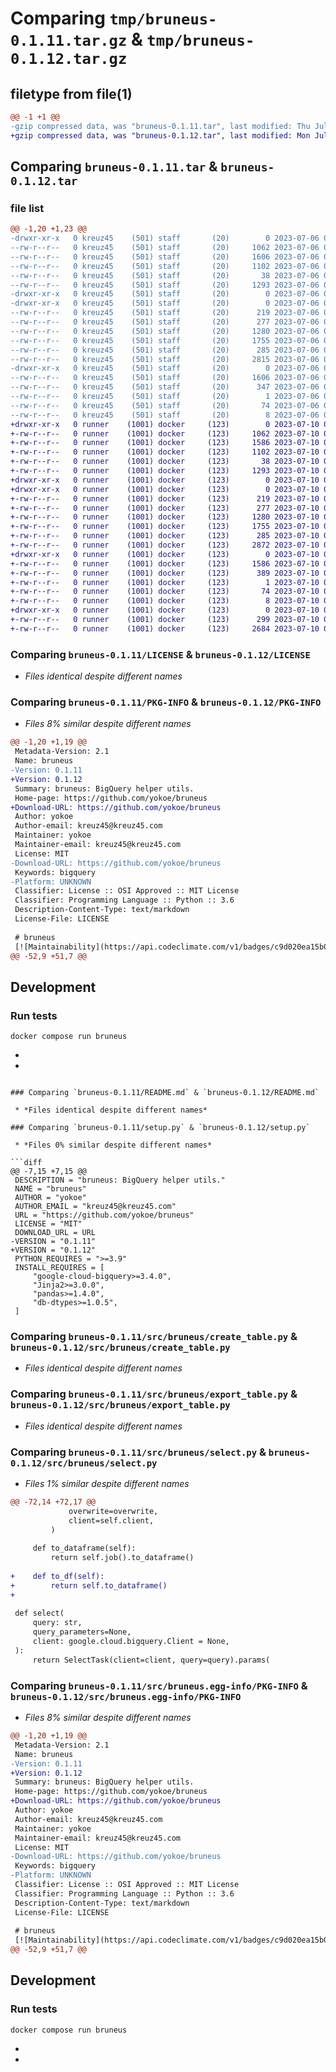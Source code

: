# Comparing `tmp/bruneus-0.1.11.tar.gz` & `tmp/bruneus-0.1.12.tar.gz`

## filetype from file(1)

```diff
@@ -1 +1 @@
-gzip compressed data, was "bruneus-0.1.11.tar", last modified: Thu Jul  6 01:54:38 2023, max compression
+gzip compressed data, was "bruneus-0.1.12.tar", last modified: Mon Jul 10 04:46:47 2023, max compression
```

## Comparing `bruneus-0.1.11.tar` & `bruneus-0.1.12.tar`

### file list

```diff
@@ -1,20 +1,23 @@
-drwxr-xr-x   0 kreuz45    (501) staff       (20)        0 2023-07-06 01:54:38.170019 bruneus-0.1.11/
--rw-r--r--   0 kreuz45    (501) staff       (20)     1062 2023-07-06 01:40:31.000000 bruneus-0.1.11/LICENSE
--rw-r--r--   0 kreuz45    (501) staff       (20)     1606 2023-07-06 01:54:38.169889 bruneus-0.1.11/PKG-INFO
--rw-r--r--   0 kreuz45    (501) staff       (20)     1102 2023-07-06 01:52:29.000000 bruneus-0.1.11/README.md
--rw-r--r--   0 kreuz45    (501) staff       (20)       38 2023-07-06 01:54:38.170053 bruneus-0.1.11/setup.cfg
--rw-r--r--   0 kreuz45    (501) staff       (20)     1293 2023-07-06 01:41:43.000000 bruneus-0.1.11/setup.py
-drwxr-xr-x   0 kreuz45    (501) staff       (20)        0 2023-07-06 01:54:38.166778 bruneus-0.1.11/src/
-drwxr-xr-x   0 kreuz45    (501) staff       (20)        0 2023-07-06 01:54:38.168771 bruneus-0.1.11/src/bruneus/
--rw-r--r--   0 kreuz45    (501) staff       (20)      219 2023-07-06 01:40:31.000000 bruneus-0.1.11/src/bruneus/__init__.py
--rw-r--r--   0 kreuz45    (501) staff       (20)      277 2023-07-06 01:44:02.000000 bruneus-0.1.11/src/bruneus/bruneus.py
--rw-r--r--   0 kreuz45    (501) staff       (20)     1280 2023-07-06 01:44:21.000000 bruneus-0.1.11/src/bruneus/create_table.py
--rw-r--r--   0 kreuz45    (501) staff       (20)     1755 2023-07-06 01:40:31.000000 bruneus-0.1.11/src/bruneus/export_table.py
--rw-r--r--   0 kreuz45    (501) staff       (20)      285 2023-07-06 01:40:31.000000 bruneus-0.1.11/src/bruneus/naming.py
--rw-r--r--   0 kreuz45    (501) staff       (20)     2815 2023-07-06 01:40:31.000000 bruneus-0.1.11/src/bruneus/select.py
-drwxr-xr-x   0 kreuz45    (501) staff       (20)        0 2023-07-06 01:54:38.169685 bruneus-0.1.11/src/bruneus.egg-info/
--rw-r--r--   0 kreuz45    (501) staff       (20)     1606 2023-07-06 01:54:38.000000 bruneus-0.1.11/src/bruneus.egg-info/PKG-INFO
--rw-r--r--   0 kreuz45    (501) staff       (20)      347 2023-07-06 01:54:38.000000 bruneus-0.1.11/src/bruneus.egg-info/SOURCES.txt
--rw-r--r--   0 kreuz45    (501) staff       (20)        1 2023-07-06 01:54:38.000000 bruneus-0.1.11/src/bruneus.egg-info/dependency_links.txt
--rw-r--r--   0 kreuz45    (501) staff       (20)       74 2023-07-06 01:54:38.000000 bruneus-0.1.11/src/bruneus.egg-info/requires.txt
--rw-r--r--   0 kreuz45    (501) staff       (20)        8 2023-07-06 01:54:38.000000 bruneus-0.1.11/src/bruneus.egg-info/top_level.txt
+drwxr-xr-x   0 runner    (1001) docker     (123)        0 2023-07-10 04:46:47.787945 bruneus-0.1.12/
+-rw-r--r--   0 runner    (1001) docker     (123)     1062 2023-07-10 04:46:38.000000 bruneus-0.1.12/LICENSE
+-rw-r--r--   0 runner    (1001) docker     (123)     1586 2023-07-10 04:46:47.787945 bruneus-0.1.12/PKG-INFO
+-rw-r--r--   0 runner    (1001) docker     (123)     1102 2023-07-10 04:46:38.000000 bruneus-0.1.12/README.md
+-rw-r--r--   0 runner    (1001) docker     (123)       38 2023-07-10 04:46:47.787945 bruneus-0.1.12/setup.cfg
+-rw-r--r--   0 runner    (1001) docker     (123)     1293 2023-07-10 04:46:38.000000 bruneus-0.1.12/setup.py
+drwxr-xr-x   0 runner    (1001) docker     (123)        0 2023-07-10 04:46:47.783945 bruneus-0.1.12/src/
+drwxr-xr-x   0 runner    (1001) docker     (123)        0 2023-07-10 04:46:47.783945 bruneus-0.1.12/src/bruneus/
+-rw-r--r--   0 runner    (1001) docker     (123)      219 2023-07-10 04:46:38.000000 bruneus-0.1.12/src/bruneus/__init__.py
+-rw-r--r--   0 runner    (1001) docker     (123)      277 2023-07-10 04:46:38.000000 bruneus-0.1.12/src/bruneus/bruneus.py
+-rw-r--r--   0 runner    (1001) docker     (123)     1280 2023-07-10 04:46:38.000000 bruneus-0.1.12/src/bruneus/create_table.py
+-rw-r--r--   0 runner    (1001) docker     (123)     1755 2023-07-10 04:46:38.000000 bruneus-0.1.12/src/bruneus/export_table.py
+-rw-r--r--   0 runner    (1001) docker     (123)      285 2023-07-10 04:46:38.000000 bruneus-0.1.12/src/bruneus/naming.py
+-rw-r--r--   0 runner    (1001) docker     (123)     2872 2023-07-10 04:46:38.000000 bruneus-0.1.12/src/bruneus/select.py
+drwxr-xr-x   0 runner    (1001) docker     (123)        0 2023-07-10 04:46:47.783945 bruneus-0.1.12/src/bruneus.egg-info/
+-rw-r--r--   0 runner    (1001) docker     (123)     1586 2023-07-10 04:46:47.000000 bruneus-0.1.12/src/bruneus.egg-info/PKG-INFO
+-rw-r--r--   0 runner    (1001) docker     (123)      389 2023-07-10 04:46:47.000000 bruneus-0.1.12/src/bruneus.egg-info/SOURCES.txt
+-rw-r--r--   0 runner    (1001) docker     (123)        1 2023-07-10 04:46:47.000000 bruneus-0.1.12/src/bruneus.egg-info/dependency_links.txt
+-rw-r--r--   0 runner    (1001) docker     (123)       74 2023-07-10 04:46:47.000000 bruneus-0.1.12/src/bruneus.egg-info/requires.txt
+-rw-r--r--   0 runner    (1001) docker     (123)        8 2023-07-10 04:46:47.000000 bruneus-0.1.12/src/bruneus.egg-info/top_level.txt
+drwxr-xr-x   0 runner    (1001) docker     (123)        0 2023-07-10 04:46:47.787945 bruneus-0.1.12/tests/
+-rw-r--r--   0 runner    (1001) docker     (123)      299 2023-07-10 04:46:38.000000 bruneus-0.1.12/tests/test_naming.py
+-rw-r--r--   0 runner    (1001) docker     (123)     2684 2023-07-10 04:46:38.000000 bruneus-0.1.12/tests/test_select.py
```

### Comparing `bruneus-0.1.11/LICENSE` & `bruneus-0.1.12/LICENSE`

 * *Files identical despite different names*

### Comparing `bruneus-0.1.11/PKG-INFO` & `bruneus-0.1.12/PKG-INFO`

 * *Files 8% similar despite different names*

```diff
@@ -1,20 +1,19 @@
 Metadata-Version: 2.1
 Name: bruneus
-Version: 0.1.11
+Version: 0.1.12
 Summary: bruneus: BigQuery helper utils.
 Home-page: https://github.com/yokoe/bruneus
+Download-URL: https://github.com/yokoe/bruneus
 Author: yokoe
 Author-email: kreuz45@kreuz45.com
 Maintainer: yokoe
 Maintainer-email: kreuz45@kreuz45.com
 License: MIT
-Download-URL: https://github.com/yokoe/bruneus
 Keywords: bigquery
-Platform: UNKNOWN
 Classifier: License :: OSI Approved :: MIT License
 Classifier: Programming Language :: Python :: 3.6
 Description-Content-Type: text/markdown
 License-File: LICENSE
 
 # bruneus
 [![Maintainability](https://api.codeclimate.com/v1/badges/c9d020ea15b032c4cefb/maintainability)](https://codeclimate.com/github/yokoe/bruneus/maintainability)
@@ -52,9 +51,7 @@
 ```
 
 ## Development
 ### Run tests
 ```
 docker compose run bruneus
 ```
-
-
```

### Comparing `bruneus-0.1.11/README.md` & `bruneus-0.1.12/README.md`

 * *Files identical despite different names*

### Comparing `bruneus-0.1.11/setup.py` & `bruneus-0.1.12/setup.py`

 * *Files 0% similar despite different names*

```diff
@@ -7,15 +7,15 @@
 DESCRIPTION = "bruneus: BigQuery helper utils."
 NAME = "bruneus"
 AUTHOR = "yokoe"
 AUTHOR_EMAIL = "kreuz45@kreuz45.com"
 URL = "https://github.com/yokoe/bruneus"
 LICENSE = "MIT"
 DOWNLOAD_URL = URL
-VERSION = "0.1.11"
+VERSION = "0.1.12"
 PYTHON_REQUIRES = ">=3.9"
 INSTALL_REQUIRES = [
     "google-cloud-bigquery>=3.4.0",
     "Jinja2>=3.0.0",
     "pandas>=1.4.0",
     "db-dtypes>=1.0.5",
 ]
```

### Comparing `bruneus-0.1.11/src/bruneus/create_table.py` & `bruneus-0.1.12/src/bruneus/create_table.py`

 * *Files identical despite different names*

### Comparing `bruneus-0.1.11/src/bruneus/export_table.py` & `bruneus-0.1.12/src/bruneus/export_table.py`

 * *Files identical despite different names*

### Comparing `bruneus-0.1.11/src/bruneus/select.py` & `bruneus-0.1.12/src/bruneus/select.py`

 * *Files 1% similar despite different names*

```diff
@@ -72,14 +72,17 @@
             overwrite=overwrite,
             client=self.client,
         )
 
     def to_dataframe(self):
         return self.job().to_dataframe()
 
+    def to_df(self):
+        return self.to_dataframe()
+
 
 def select(
     query: str,
     query_parameters=None,
     client: google.cloud.bigquery.Client = None,
 ):
     return SelectTask(client=client, query=query).params(
```

### Comparing `bruneus-0.1.11/src/bruneus.egg-info/PKG-INFO` & `bruneus-0.1.12/src/bruneus.egg-info/PKG-INFO`

 * *Files 8% similar despite different names*

```diff
@@ -1,20 +1,19 @@
 Metadata-Version: 2.1
 Name: bruneus
-Version: 0.1.11
+Version: 0.1.12
 Summary: bruneus: BigQuery helper utils.
 Home-page: https://github.com/yokoe/bruneus
+Download-URL: https://github.com/yokoe/bruneus
 Author: yokoe
 Author-email: kreuz45@kreuz45.com
 Maintainer: yokoe
 Maintainer-email: kreuz45@kreuz45.com
 License: MIT
-Download-URL: https://github.com/yokoe/bruneus
 Keywords: bigquery
-Platform: UNKNOWN
 Classifier: License :: OSI Approved :: MIT License
 Classifier: Programming Language :: Python :: 3.6
 Description-Content-Type: text/markdown
 License-File: LICENSE
 
 # bruneus
 [![Maintainability](https://api.codeclimate.com/v1/badges/c9d020ea15b032c4cefb/maintainability)](https://codeclimate.com/github/yokoe/bruneus/maintainability)
@@ -52,9 +51,7 @@
 ```
 
 ## Development
 ### Run tests
 ```
 docker compose run bruneus
 ```
-
-
```

